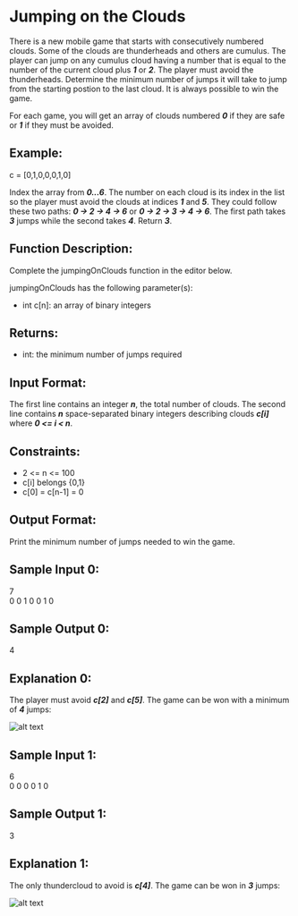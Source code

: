 # Jumping on the Clouds

There is a new mobile game that starts with consecutively numbered clouds. Some of the clouds are thunderheads and others are cumulus. The player can jump on any cumulus cloud having a number that is equal to the number of the current cloud plus **_1_** or **_2_**. The player must avoid the thunderheads. Determine the minimum number of jumps it will take to jump from the starting postion to the last cloud. It is always possible to win the game.

For each game, you will get an array of clouds numbered **_0_** if they are safe or **_1_** if they must be avoided.

## Example:
c = [0,1,0,0,0,1,0]

Index the array from **_0...6_**. The number on each cloud is its index in the list so the player must avoid the clouds at indices **_1_** and **_5_**. They could follow these two paths: **_0 -> 2 -> 4 -> 6_** or **_0 -> 2 -> 3 -> 4 -> 6_**. The first path takes **_3_** jumps while the second takes **_4_**. Return **_3_**.

## Function Description:

Complete the jumpingOnClouds function in the editor below.

jumpingOnClouds has the following parameter(s):

* int c[n]: an array of binary integers
## Returns:

* int: the minimum number of jumps required
## Input Format:

The first line contains an integer **_n_**, the total number of clouds. The second line contains **_n_** space-separated binary integers describing clouds **_c[i]_** where **_0 <= i < n_**.

## Constraints:
* 2 <= n <= 100
* c[i] belongs {0,1}
* c[0] = c[n-1] = 0
## Output Format:

Print the minimum number of jumps needed to win the game.

## Sample Input 0:

7\
0 0 1 0 0 1 0
## Sample Output 0:

4
## Explanation 0:
The player must avoid **_c[2]_** and **_c[5]_**. The game can be won with a minimum of **_4_** jumps:

![alt text](https://s3.amazonaws.com/hr-challenge-images/20832/1461134731-c258160d15-jump2.png "4 jumps")

## Sample Input 1:

6\
0 0 0 0 1 0
## Sample Output 1:

3
## Explanation 1:
The only thundercloud to avoid is **_c[4]_**. The game can be won in **_3_** jumps:

![alt text](https://s3.amazonaws.com/hr-challenge-images/20832/1461136358-764298d363-jump5.png "3 jumps")
